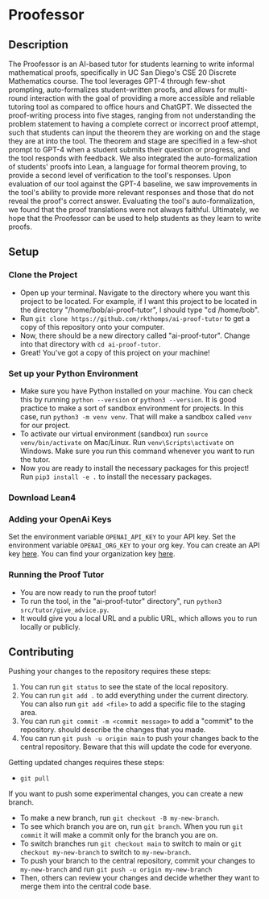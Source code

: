 # Proofessor
## Description
The Proofessor is an AI-based tutor for students learning to write informal mathematical proofs, specifically in UC San Diego's CSE 20 Discrete Mathematics course. The tool leverages GPT-4 through few-shot prompting, auto-formalizes student-written proofs, and allows for multi-round interaction with the goal of providing a more accessible and reliable tutoring tool as compared to office hours and ChatGPT. We dissected the proof-writing process into five stages, ranging from not understanding the problem statement to having a complete correct or incorrect proof attempt, such that students can input the theorem they are working on and the stage they are at into the tool. The theorem and stage are specified in a few-shot prompt to GPT-4 when a student submits their question or progress, and the tool responds with feedback. We also integrated the auto-formalization of students' proofs into Lean, a language for formal theorem proving, to provide a second level of verification to the tool's responses. Upon evaluation of our tool against the GPT-4 baseline, we saw improvements in the tool's ability to provide more relevant responses and those that do not reveal the proof's correct answer. Evaluating the tool's auto-formalization, we found that the proof translations were not always faithful. Ultimately, we hope that the Proofessor can be used to help students as they learn to write proofs.

## Setup
### Clone the Project
- Open up your terminal. Navigate to the directory where you want this project to be located. For example, if I want this project to be located in the directory "/home/bob/ai-proof-tutor", I should type "cd /home/bob".
- Run `git clone https://github.com/rkthomps/ai-proof-tutor` to get a copy of this repository onto your computer.
- Now, there should be a new directory called "ai-proof-tutor". Change into that directory with `cd ai-proof-tutor`.
- Great! You've got a copy of this project on your machine!

### Set up your Python Environment
- Make sure you have Python installed on your machine. You can check this by running `python --version` or `python3 --version`. It is good practice to make a sort of sandbox environment for projects. In this case, run `python3 -m venv venv`. That will make a sandbox called `venv` for our project.
- To activate our virtual environment (sandbox) run `source venv/bin/activate` on Mac/Linux. Run `venv\Scripts\activate` on Windows. Make sure you run this command whenever you want to run the tutor. 
- Now you are ready to install the necessary packages for this project! Run `pip3 install -e .` to install the necessary packages.

### Download Lean4


### Adding your OpenAi Keys
Set the environment variable `OPENAI_API_KEY` to your API key. Set the environment variable `OPENAI_ORG_KEY` to your org key.
You can create an API key [here](https://platform.openai.com/api-keys). You can find your organization key [here](https://platform.openai.com/account/organization). 

### Running the Proof Tutor
- You are now ready to run the proof tutor!
- To run the tool, in the "ai-proof-tutor" directory", run `python3 src/tutor/give_advice.py`.
- It would give you a local URL and a public URL, which allows you to run locally or publicly.

## Contributing
Pushing your changes to the repository requires these steps:
1. You can run `git status` to see the state of the local repository.
2. You can run `git add .` to add everything under the current directory. You can also run `git add <file>` to add a specific file to the staging area.
3. You can run `git commit -m <commit message>` to add a "commit" to the repository. <commit message> should describe the changes that you made.
4. You can run `git push -u origin main` to push your changes back to the central repository. Beware that this will update the code for everyone.

Getting updated changes requires these steps:
- `git pull`

If you want to push some experimental changes, you can create a new branch. 
- To make a new branch, run `git checkout -B my-new-branch`.
- To see which branch you are on, run `git branch`. When you run `git commit` it will make a commit only for the branch you are on.
- To switch branches run `git checkout main` to switch to main or `git checkout my-new-branch` to switch to `my-new-branch`.
- To push your branch to the central repository, commit your changes to `my-new-branch` and run `git push -u origin my-new-branch`
- Then, others can review your changes and decide whether they want to merge them into the central code base. 
